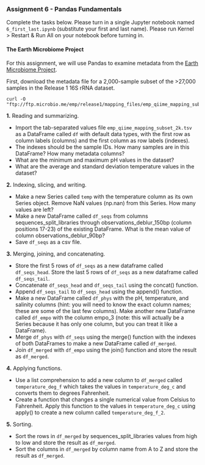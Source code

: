 ### Assignment 6 - Pandas Fundamentals

Complete the tasks below. Please turn in a single Jupyter notebook named `6_first_last.ipynb` (substitute your first and last name). Please run Kernel > Restart & Run All on your notebook before turning in.

#### The Earth Microbiome Project

For this assignment, we will use Pandas to examine metadata from the [Earth Microbiome Project](http://earthmicrobiome.org/).

First, download the metadata file for a 2,000-sample subset of the >27,000 samples in the Release 1 16S rRNA dataset.

```
curl -O "ftp://ftp.microbio.me/emp/release1/mapping_files/emp_qiime_mapping_subset_2k.tsv"
```

**1.** Reading and summarizing.

* Import the tab-separated values file `emp_qiime_mapping_subset_2k.tsv` as a DataFrame called `df` with default data types, with the first row as column labels (columns) and the first column as row labels (indexes).
* The indexes should be the sample IDs. How many samples are in this DataFrame? How many metadata columns?
* What are the minimum and maximum pH values in the dataset?
* What are the average and standard deviation temperature values in the dataset?

**2.** Indexing, slicing, and writing.

* Make a new Series called `temp` with the temperature column as its own Series object. Remove NaN values (np.nan) from this Series. How many values are left?
* Make a new DataFrame called `df_seqs` from columns sequences_split_libraries through observations_deblur_150bp (column positions 17-23) of the existing DataFrame. What is the mean value of column observations_deblur_90bp?
* Save `df_seqs` as a csv file.

**3.** Merging, joining, and concatenating.

* Store the first 5 rows of `df_seqs` as a new dataframe called `df_seqs_head`. Store the last 5 rows of `df_seqs` as a new dataframe called `df_seqs_tail`.
* Concatenate `df_seqs_head` and `df_seqs_tail` using the concat() function.
* Append `df_seqs_tail` to `df_seqs_head` using the append() function.
* Make a new DataFrame called `df_phys` with the pH, temperature, and salinity columns (hint: you will need to know the exact column names; these are some of the last few columns). Make another new DataFrame called `df_empo` with the column empo_3 (note: this will actually be a Series because it has only one column, but you can treat it like a DataFrame).
* Merge `df_phys` with `df_seqs` using the merge() function with the indexes of both DataFrames to make a new DataFrame called `df_merged`.
* Join `df_merged` with `df_empo` using the join() function and store the result as `df_merged`.

**4.** Applying functions.

* Use a list comprehension to add a new column to `df_merged` called `temperature_deg_f` which takes the values in `temperature_deg_c` and converts them to degrees Fahrenheit. 
* Create a function that changes a single numerical value from Celsius to Fahrenheit. Apply this function to the values in `temperature_deg_c` using apply() to create a new column called `temperature_deg_f_2`.

**5.** Sorting.

* Sort the rows in `df_merged` by sequences_split_libraries values from high to low and store the result as `df_merged`.
* Sort the columns in `df_merged` by column name from A to Z and store the result as `df_merged`.
